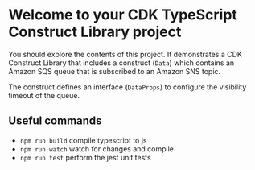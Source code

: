 # Welcome to your CDK TypeScript Construct Library project

You should explore the contents of this project. It demonstrates a CDK Construct Library that includes a construct (`Data`)
which contains an Amazon SQS queue that is subscribed to an Amazon SNS topic.

The construct defines an interface (`DataProps`) to configure the visibility timeout of the queue.

## Useful commands

* `npm run build`   compile typescript to js
* `npm run watch`   watch for changes and compile
* `npm run test`    perform the jest unit tests
